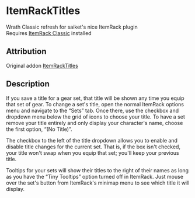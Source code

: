 # ItemRackTitles
Wrath Classic refresh for saiket's nice ItemRack plugin  
Requires [ItemRack Classic](https://www.curseforge.com/wow/addons/itemrack-classic) installed

## Attribution
Original addon [ItemRackTitles](https://github.com/jabernat/wow-saiket/tree/9a13e6cda52ca0f59cd437a14d0e35cdf4fbf52d/ItemRackTitles)

## Description
If you save a title for a gear set, that title will be shown any time you equip that set of gear. To change a set's title, open the normal ItemRack options menu and navigate to the “Sets” tab. Once there, use the checkbox and dropdown menu below the grid of icons to choose your title. To have a set remove your title entirely and only display your character's name, choose the first option, “(No Title)”.

The checkbox to the left of the title dropdown allows you to enable and disable title changes for the current set. That is, if the box isn't checked, your title won't swap when you equip that set; you'll keep your previous title.

Tooltips for your sets will show their titles to the right of their names as long as you have the “Tiny Tooltips” option turned off in ItemRack. Just mouse over the set's button from ItemRack's minimap menu to see which title it will display.
